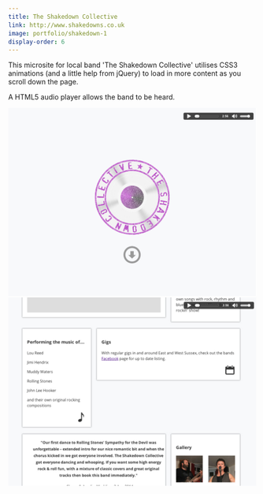 ```yaml
---
title: The Shakedown Collective
link: http://www.shakedowns.co.uk
image: portfolio/shakedown-1
display-order: 6
---
```


This microsite for local band 'The Shakedown Collective' utilises CSS3 animations (and a little help from jQuery) to load in more content as you scroll down the page.

A HTML5 audio player allows the band to be heard.

<div class="grid">
    <div class="grid__item one-half">
        <img src="/assets/img/portfolio/shakedown-2.jpg" alt="website screenshot" />
    </div>
    <div class="grid__item one-half">
        <img src="/assets/img/portfolio/shakedown-1.jpg" alt="website screenshot" />
    </div>
</div>
